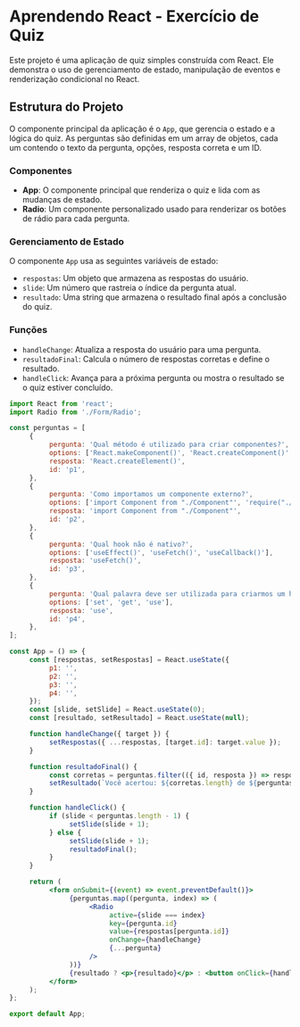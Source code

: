 # Aprendendo React - Exercício de Quiz

Este projeto é uma aplicação de quiz simples construída com React. Ele demonstra o uso de gerenciamento de estado, manipulação de eventos e renderização condicional no React.

## Estrutura do Projeto

O componente principal da aplicação é o `App`, que gerencia o estado e a lógica do quiz. As perguntas são definidas em um array de objetos, cada um contendo o texto da pergunta, opções, resposta correta e um ID.

### Componentes

-    **App**: O componente principal que renderiza o quiz e lida com as mudanças de estado.
-    **Radio**: Um componente personalizado usado para renderizar os botões de rádio para cada pergunta.

### Gerenciamento de Estado

O componente `App` usa as seguintes variáveis de estado:

-    `respostas`: Um objeto que armazena as respostas do usuário.
-    `slide`: Um número que rastreia o índice da pergunta atual.
-    `resultado`: Uma string que armazena o resultado final após a conclusão do quiz.

### Funções

-    `handleChange`: Atualiza a resposta do usuário para uma pergunta.
-    `resultadoFinal`: Calcula o número de respostas corretas e define o resultado.
-    `handleClick`: Avança para a próxima pergunta ou mostra o resultado se o quiz estiver concluído.

```jsx
import React from 'react';
import Radio from './Form/Radio';

const perguntas = [
     {
          pergunta: 'Qual método é utilizado para criar componentes?',
          options: ['React.makeComponent()', 'React.createComponent()', 'React.createElement()'],
          resposta: 'React.createElement()',
          id: 'p1',
     },
     {
          pergunta: 'Como importamos um componente externo?',
          options: ['import Component from "./Component"', 'require("./Component")', 'import "./Component"'],
          resposta: 'import Component from "./Component"',
          id: 'p2',
     },
     {
          pergunta: 'Qual hook não é nativo?',
          options: ['useEffect()', 'useFetch()', 'useCallback()'],
          resposta: 'useFetch()',
          id: 'p3',
     },
     {
          pergunta: 'Qual palavra deve ser utilizada para criarmos um hook?',
          options: ['set', 'get', 'use'],
          resposta: 'use',
          id: 'p4',
     },
];

const App = () => {
     const [respostas, setRespostas] = React.useState({
          p1: '',
          p2: '',
          p3: '',
          p4: '',
     });
     const [slide, setSlide] = React.useState(0);
     const [resultado, setResultado] = React.useState(null);

     function handleChange({ target }) {
          setRespostas({ ...respostas, [target.id]: target.value });
     }

     function resultadoFinal() {
          const corretas = perguntas.filter(({ id, resposta }) => respostas[id] === resposta);
          setResultado(`Você acertou: ${corretas.length} de ${perguntas.length}`);
     }

     function handleClick() {
          if (slide < perguntas.length - 1) {
               setSlide(slide + 1);
          } else {
               setSlide(slide + 1);
               resultadoFinal();
          }
     }

     return (
          <form onSubmit={(event) => event.preventDefault()}>
               {perguntas.map((pergunta, index) => (
                    <Radio
                         active={slide === index}
                         key={pergunta.id}
                         value={respostas[pergunta.id]}
                         onChange={handleChange}
                         {...pergunta}
                    />
               ))}
               {resultado ? <p>{resultado}</p> : <button onClick={handleClick}>Próxima</button>}
          </form>
     );
};

export default App;
```
